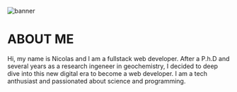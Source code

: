 

![banner](./banner.gif)

# ABOUT ME
Hi, my name is Nicolas and I am a fullstack web developer.
After a P.h.D and several years as a research ingeneer in geochemistry, I decided to deep dive into this new digital era to become a web developer. I am a tech anthusiast and passionated about science and programming. 
